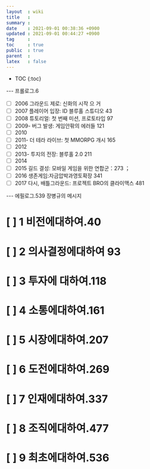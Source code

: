 ```yaml
---
layout  : wiki
title   : 
summary : 
date    : 2021-09-01 00:38:36 +0900
updated : 2021-09-01 00:44:27 +0900
tag     : 
toc     : true
public  : true
parent  : 
latex   : false
---
```

* TOC
{:toc}

--- 프롤로그.6
* [ ] 2006 그라운드 제로: 신화의 시작 으 거
* [ ] 2007 플레이어 입장: ID 블루홀 스튜디오 43
* [ ] 2008 튜토리얼: 첫 번째 미션, 프로토타입  97
* [ ] 2009- 버그 발생: 게임안팎의 에러들 121	
* [ ] 2010
* [ ] 2011- 더 테라 라이브: 첫 MMORPG 개시 165
* [ ] 2012
* [ ] 2013- 투지의 전장: 블루홀 2.0  211
* [ ] 2014
* [ ] 2015 길드 결성: 모바일 게임을 위한 연합군：273 ；
* [ ] 2016 생존게임:자금압박과영토확장 341
* [ ] 2017 다시, 배틀그라운드: 프로젝트 BRO의 클라이맥스 481
 
--- 에필로그.539
장병규의 메시지
# [ ]	1 비전에대하여.40
# [ ]	2 의사결정에대하여 93
# [ ]	3 투자에 대하여.118
# [ ]	4 소통에대하여.161
# [ ]	5 시장에대하여.207
# [ ]	6 도전에대하여.269
# [ ]	7 인재에대하여.337
# [ ]	8 조직에대하여.477
# [ ]	9 최초에대하여.536
